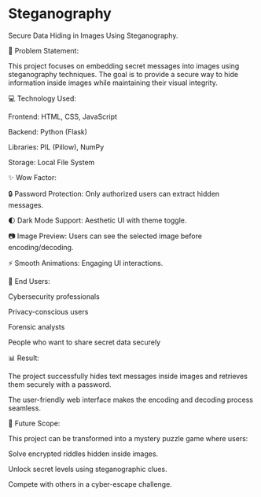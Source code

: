 # Steganography
 Secure Data Hiding in Images Using Steganography.



📜 Problem Statement:

This project focuses on embedding secret messages into images using steganography techniques. The goal is to provide a secure way to hide information inside images while maintaining their visual integrity.


💻 Technology Used:


Frontend: HTML, CSS, JavaScript

Backend: Python (Flask)

Libraries: PIL (Pillow), NumPy

Storage: Local File System

✨ Wow Factor:


🔒 Password Protection: Only authorized users can extract hidden messages.

🌓 Dark Mode Support: Aesthetic UI with theme toggle.

📷 Image Preview: Users can see the selected image before encoding/decoding.

⚡ Smooth Animations: Engaging UI interactions.

👤 End Users:


Cybersecurity professionals

Privacy-conscious users

Forensic analysts

People who want to share secret data securely

📊 Result:

The project successfully hides text messages inside images and retrieves them securely with a password. 

The user-friendly web interface makes the encoding and decoding process seamless.

🚀 Future Scope:


This project can be transformed into a mystery puzzle game where users:

Solve encrypted riddles hidden inside images.

Unlock secret levels using steganographic clues.

Compete with others in a cyber-escape challenge.
